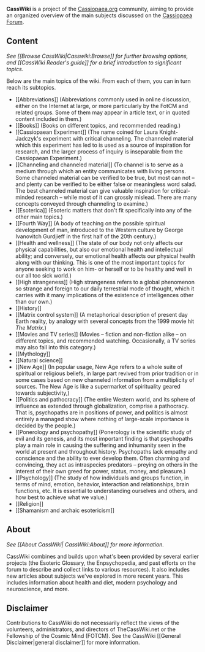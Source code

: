 **CassWiki** is a project of the [Cassiopaea.org](https://cassiopaea.org/) community, aiming to provide an organized overview of the main subjects discussed on the [Cassiopaea Forum](https://cassiopaea.org/forum).

Content
-------
_See [[Browse CassWiki|Casswiki:Browse]] for further browsing options, and [[CassWiki Reader's guide]] for a brief introduction to significant topics._

Below are the main topics of the wiki. From each of them, you can in turn reach its subtopics.

*   [[Abbreviations]] (Abbreviations commonly used in online discussion, either on the Internet at large, or more particularly by the FotCM and related groups. Some of them may appear in article text, or in quoted content included in them.)
*   [[Books]] (Books on different topics, and recommended reading.)
*   [[Cassiopaean Experiment]] (The name coined for Laura Knight-Jadczyk's experiment with critical channeling. The channeled material which this experiment has led to is used as a source of inspiration for research, and the larger process of inquiry is inseparable from the Cassiopaean Experiment.)
*   [[Channeling and channeled material]] (To channel is to serve as a medium through which an entity communicates with living persons. Some channeled material can be verified to be true, but most can not – and plenty can be verified to be either false or meaningless word salad. The best channeled material can give valuable inspiration for critical-minded research – while most of it can grossly mislead. There are many concepts conveyed through channeling to examine.)
*   [[Esoterica]] (Esoteric matters that don't fit specifically into any of the other main topics.)
*   [[Fourth Way]] (A body of teaching on the possible spiritual development of man, introduced to the Western culture by George Ivanovitch Gurdjieff in the first half of the 20th century.)
*   [[Health and wellness]] (The state of our body not only affects our physical capabilities, but also our emotional health and intellectual ability; and conversely, our emotional health affects our physical health along with our thinking. This is one of the most important topics for anyone seeking to work on him- or herself or to be healthy and well in our all too sick world.)
*   [[High strangeness]] (High strangeness refers to a global phenomenon so strange and foreign to our daily terrestrial mode of thought, which it carries with it many implications of the existence of intelligences other than our own.)
*   [[History]]
*   [[Matrix control system]] (A metaphorical description of present day Earth reality, by analogy with several concepts from the 1999 movie hit _The Matrix_.)
*   [[Movies and TV series]] (Movies – fiction and non-fiction alike – on different topics, and recommended watching. Occasionally, a TV series may also fall into this category.)
*   [[Mythology]]
*   [[Natural science]]
*   [[New Age]] (In popular usage, New Age refers to a whole suite of spiritual or religious beliefs, in large part revived from prior tradition or in some cases based on new channeled information from a multiplicity of sources. The New Age is like a supermarket of spirituality geared towards subjectivity,)
*   [[Politics and pathocracy]] (The entire Western world, and its sphere of influence as extended through globalization, comprise a pathocracy. That is, psychopaths are in positions of power, and politics is almost entirely a managed show where nothing of large-scale importance is decided by the people.)
*   [[Ponerology and psychopathy]] (Ponerology is the scientific study of evil and its genesis, and its most important finding is that psychopaths play a main role in causing the suffering and inhumanity seen in the world at present and throughout history. Psychopaths lack empathy and conscience and the ability to ever develop them. Often charming and convincing, they act as intraspecies predators – preying on others in the interest of their own greed for power, status, money, and pleasure.)
*   [[Psychology]] (The study of how individuals and groups function, in terms of mind, emotion, behavior, interaction and relationships, brain functions, etc. It is essential to understanding ourselves and others, and how best to achieve what we value.)
*   [[Religion]]
*   [[Shamanism and archaic esotericism]]

About
-----

_See [[About CassWiki| CassWiki:About]] for more information._

CassWiki combines and builds upon what's been provided by several earlier projects (the Esoteric Glossary, the Enpsychopedia, and past efforts on the forum to describe and collect links to various resources). It also includes new articles about subjects we've explored in more recent years. This includes information about health and diet, modern psychology and neuroscience, and more.

Disclaimer
----------

Contributions to CassWiki do not necessarily reflect the views of the volunteers, administrators, and directors of TheCassWiki.net or the Fellowship of the Cosmic Mind (FOTCM). See the CassWiki [[General Disclaimer|general disclaimer]] for more information.